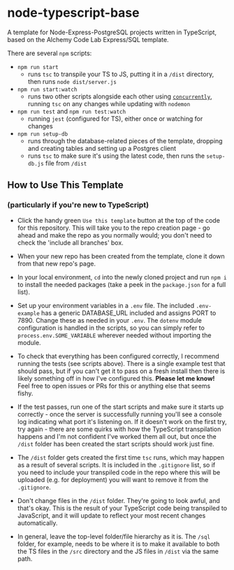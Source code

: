# node-typescript-base

A template for Node-Express-PostgreSQL projects written in TypeScript, based on the Alchemy Code Lab Express/SQL template.

There are several `npm` scripts:
- `npm run start`
	- runs `tsc` to transpile your TS to JS, putting it in a `/dist` directory, then runs `node dist/server.js`
- `npm run start:watch`
	- runs two other scripts alongside each other using [`concurrently`](https://www.npmjs.com/package/concurrently), running `tsc` on any changes while updating with `nodemon`
- `npm run test` and `npm run test:watch`
	- running `jest` (configured for TS), either once or watching for changes
- `npm run setup-db`
	- runs through the database-related pieces of the template, dropping and creating tables and setting up a Postgres client
	- runs `tsc` to make sure it's using the latest code, then runs the `setup-db.js` file from `/dist`

## How to Use This Template
### (particularly if you're new to TypeScript)

- Click the handy green `Use this template` button at the top of the code for this repository. This will take you to the repo creation page - go ahead and make the repo as you normally would; you don't need to check the 'include all branches' box.

- When your new repo has been created from the template, clone it down from that new repo's page.

- In your local environment, `cd` into the newly cloned project and run `npm i` to install the needed packages (take a peek in the `package.json` for a full list).

- Set up your environment variables in a `.env` file. The included `.env-example` has a generic DATABASE_URL included and assigns PORT to 7890. Change these as needed in your `.env`. The `dotenv` module configuration is handled in the scripts, so you can simply refer to `process.env.SOME_VARIABLE` wherever needed without importing the module.

- To check that everything has been configured correctly, I recommend running the tests (see scripts above). There is a single example test that should pass, but if you can't get it to pass on a fresh install then there is likely something off in how I've configured this. **Please let me know!** Feel free to open issues or PRs for this or anything else that seems fishy.

- If the test passes, run one of the start scripts and make sure it starts up correctly - once the server is successfully running you'll see a console log indicating what port it's listening on. If it doesn't work on the first try, try again - there are some quirks with how the TypeScript transpilation happens and I'm not confident I've worked them all out, but once the `/dist` folder has been created the start scripts should work just fine.

- The `/dist` folder gets created the first time `tsc` runs, which may happen as a result of several scripts. It is included in the `.gitignore` list, so if you need to include your transpiled code in the repo where this will be uploaded (e.g. for deployment) you will want to remove it from the `.gitignore`.

- Don't change files in the `/dist` folder. They're going to look awful, and that's okay. This is the result of your TypeScript code being transpiled to JavaScript, and it will update to reflect your most recent changes automatically.

- In general, leave the top-level folder/file hierarchy as it is. The `/sql` folder, for example, needs to be where it is to make it available to both the TS files in the `/src` directory and the JS files in `/dist` via the same path.
